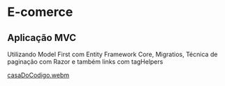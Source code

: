 # E-comerce

## Aplicação MVC

Utilizando Model First com Entity Framework Core, Migratios,  Técnica de paginação com Razor e 
também links com tagHelpers


[casaDoCodigo.webm](https://user-images.githubusercontent.com/96260047/225421732-cc777366-5d90-4cd6-8509-8f1efd8abb3e.webm)
